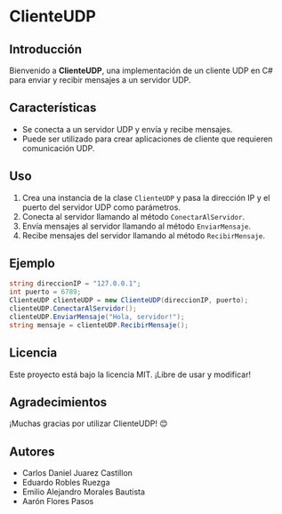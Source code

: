 # ClienteUDP

## Introducción

Bienvenido a **ClienteUDP**, una implementación de un cliente UDP en C# para enviar y recibir mensajes a un servidor UDP.

## Características

- Se conecta a un servidor UDP y envía y recibe mensajes.
- Puede ser utilizado para crear aplicaciones de cliente que requieren comunicación UDP.

## Uso

1. Crea una instancia de la clase `ClienteUDP` y pasa la dirección IP y el puerto del servidor UDP como parámetros.
2. Conecta al servidor llamando al método `ConectarAlServidor`.
3. Envía mensajes al servidor llamando al método `EnviarMensaje`.
4. Recibe mensajes del servidor llamando al método `RecibirMensaje`.

## Ejemplo

```csharp
string direccionIP = "127.0.0.1";
int puerto = 6789;
ClienteUDP clienteUDP = new ClienteUDP(direccionIP, puerto);
clienteUDP.ConectarAlServidor();
clienteUDP.EnviarMensaje("Hola, servidor!");
string mensaje = clienteUDP.RecibirMensaje();
```

## Licencia
Este proyecto está bajo la licencia MIT. ¡Libre de usar y modificar!

## Agradecimientos
¡Muchas gracias por utilizar ClienteUDP! 😊

## Autores
- Carlos Daniel Juarez Castillon
- Eduardo Robles Ruezga
- Emilio Alejandro Morales Bautista
- Aarón Flores Pasos
